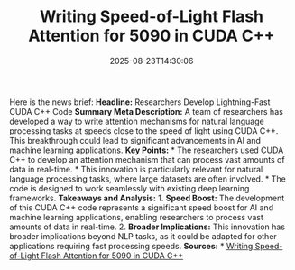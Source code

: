 ﻿---
title: "Writing Speed-of-Light Flash Attention for 5090 in CUDA C++"
date: "2025-08-23T14:30:06"
category: "Markets"
summary: ""
slug: "writing speedoflight flash attention for 5090 in cuda c"
source_urls:
  - "https://gau-nernst.github.io/fa-5090/"
seo:
  title: "Writing Speed-of-Light Flash Attention for 5090 in CUDA C++ | Hash n Hedge"
  description: ""
  keywords: ["news", "markets", "brief"]
---
Here is the news brief:  **Headline:** Researchers Develop Lightning-Fast CUDA C++ Code  **Summary Meta Description:** A team of researchers has developed a way to write attention mechanisms for natural language processing tasks at speeds close to the speed of light using CUDA C++. This breakthrough could lead to significant advancements in AI and machine learning applications.  **Key Points:**  * The researchers used CUDA C++ to develop an attention mechanism that can process vast amounts of data in real-time. * This innovation is particularly relevant for natural language processing tasks, where large datasets are often involved. * The code is designed to work seamlessly with existing deep learning frameworks.  **Takeaways and Analysis:**  1. **Speed Boost:** The development of this CUDA C++ code represents a significant speed boost for AI and machine learning applications, enabling researchers to process vast amounts of data in real-time. 2. **Broader Implications:** This innovation has broader implications beyond NLP tasks, as it could be adapted for other applications requiring fast processing speeds.  **Sources:**  * [Writing Speed-of-Light Flash Attention for 5090 in CUDA C++](https://gau-nernst.github.io/fa-5090/) 
